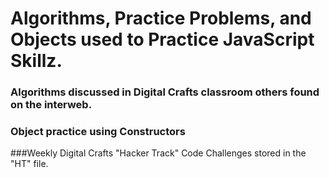 # Algorithms, Practice Problems, and Objects used to Practice JavaScript Skillz.
### Algorithms discussed in Digital Crafts classroom others found on the interweb.
### Object practice using Constructors
###Weekly Digital Crafts "Hacker Track" Code Challenges stored in the "HT" file. 

